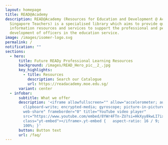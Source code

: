 ```yaml
---
layout: homepage
title: READ@Academy
description: READ@Academy (Resources for Education and Development @ Academy for
  Singapore Teachers) is a specialised library which aims to provide quality
  information resources and services to support the professional and personal
  development of officers in the education service.
image: /images/isomer-logo.svg
permalink: /
notification: ""
sections:
  - hero:
      title: Future READy Professional Learning Resources
      background: /images/READ_Hero_pic__2_.jpg
      key_highlights:
        - title: Resources
          description: Search our Catalogue
          url: https://readacademy.moe.edu.sg/
      variant: center
  - infobar:
      subtitle: What we offer
      description: '<iframe allowfullscreen="" allow="accelerometer; autoplay;
        clipboard-write; encrypted-media; gyroscope; picture-in-picture;
        web-share" frameborder="0" title="YouTube video player"
        src="https://www.youtube.com/embed/8YWr4FTn-ZU?si=HkXyy8kwLI7ix1N4"
        class="yt-embed"></iframe>.yt-embed {   aspect-ratio: 16 / 9;   width:
        100%; }'
      button: Button text
      url: /faq/
---
```

